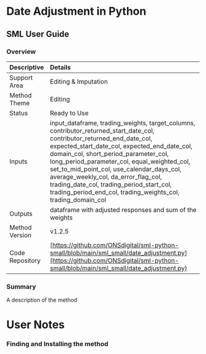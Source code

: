 # Date Adjustment in Python 
## SML User Guide

### Overview

 | Descriptive      | Details                           |
 |:---              | :----                             |
 | Support Area     | Editing & Imputation              | 
 | Method Theme     | Editing                           |
 | Status           | Ready to Use                      |
 | Inputs           | input_dataframe, trading_weights, target_columns, contributor_returned_start_date_col, contributor_returned_end_date_col, expected_start_date_col, expected_end_date_col, domain_col, short_period_parameter_col, long_period_parameter_col, equal_weighted_col, set_to_mid_point_col, use_calendar_days_col, average_weekly_col, da_error_flag_col, trading_date_col, trading_period_start_col, trading_period_end_col, trading_weights_col, trading_domain_col |
 | Outputs          | dataframe with adjusted responses and sum of the weights |
 | Method Version   | v1.2.5                            |
 | Code Repository  | [https://github.com/ONSdigital/sml-python-small/blob/main/sml_small/date_adjustment.py](https://github.com/ONSdigital/sml-python-small/blob/main/sml_small/date_adjustment.py) | 

### Summary

A description of the method

# User Notes

### Finding and Installing the method

